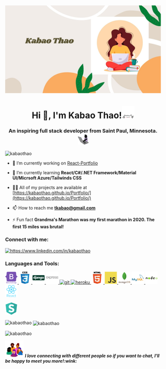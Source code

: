![Image of GitHub Banner](https://github.com/kabaothao/kabaothao/blob/main/assets/bannergithub.jpg)

<h1 align="center">Hi 👋, I'm Kabao Thao!<img src="https://github.com/kabaothao/kabaothao/blob/main/assets/cat.gif" width="40" height="40"></h1>
<h3 align="center">An inspiring full stack developer from Saint Paul, Minnesota.<img src="https://github.com/kabaothao/kabaothao/blob/main/assets/catcode.gif" width="35" height="35"></h3>

<p align="left"> <img src="https://komarev.com/ghpvc/?username=kabaothao&label=Profile%20views&color=0e75b6&style=flat" alt="kabaothao" /> </p>


- 🔭 I’m currently working on [React-Portfolio](https://github.com/kabaothao/React-Portfolio)

- 🌱 I’m currently learning **React/C#/.NET Framework/Material UI/Micrsoft Azure/Tailwinds CSS**

- 👨‍💻 All of my projects are available at [https://kabaothao.github.io/Portfolio/](https://kabaothao.github.io/Portfolio/)

- 📫 How to reach me **tkabao@gmail.com**

- ⚡ Fun fact **Grandma's Marathon was my first marathon in 2020. The first 15 miles was brutal!**

<h3 align="left">Connect with me:</h3>
<p align="left">
<a href="https://www.linkedin.com/in/kabaothao/" target="blank"><img align="center" src="https://raw.githubusercontent.com/rahuldkjain/github-profile-readme-generator/master/src/images/icons/Social/linked-in-alt.svg" alt="https://www.linkedin.com/in/kabaothao" height="30" width="40" /></a>
</p>

<h3 align="left">Languages and Tools:</h3>
<p align="left"> <a href="https://getbootstrap.com" target="_blank"> <img src="https://raw.githubusercontent.com/devicons/devicon/master/icons/bootstrap/bootstrap-plain-wordmark.svg" alt="bootstrap" width="40" height="40"/> </a> <a href="https://www.w3schools.com/css/" target="_blank"> <img src="https://raw.githubusercontent.com/devicons/devicon/master/icons/css3/css3-original-wordmark.svg" alt="css3" width="40" height="40"/> </a> <a href="https://www.djangoproject.com/" target="_blank"> <img src="https://raw.githubusercontent.com/devicons/devicon/master/icons/django/django-original.svg" alt="django" width="40" height="40"/> </a> <a href="https://expressjs.com" target="_blank"> <img src="https://raw.githubusercontent.com/devicons/devicon/master/icons/express/express-original-wordmark.svg" alt="express" width="40" height="40"/> </a> <a href="https://git-scm.com/" target="_blank"> <img src="https://www.vectorlogo.zone/logos/git-scm/git-scm-icon.svg" alt="git" width="40" height="40"/> </a> <a href="https://heroku.com" target="_blank"> <img src="https://www.vectorlogo.zone/logos/heroku/heroku-icon.svg" alt="heroku" width="40" height="40"/> </a> <a href="https://www.w3.org/html/" target="_blank"> <img src="https://raw.githubusercontent.com/devicons/devicon/master/icons/html5/html5-original-wordmark.svg" alt="html5" width="40" height="40"/> </a> <a href="https://developer.mozilla.org/en-US/docs/Web/JavaScript" target="_blank"> <img src="https://raw.githubusercontent.com/devicons/devicon/master/icons/javascript/javascript-original.svg" alt="javascript" width="40" height="40"/> </a> <a href="https://www.mongodb.com/" target="_blank"> <img src="https://raw.githubusercontent.com/devicons/devicon/master/icons/mongodb/mongodb-original-wordmark.svg" alt="mongodb" width="40" height="40"/> </a> <a href="https://www.mysql.com/" target="_blank"> <img src="https://raw.githubusercontent.com/devicons/devicon/master/icons/mysql/mysql-original-wordmark.svg" alt="mysql" width="40" height="40"/> </a> <a href="https://nodejs.org" target="_blank"> <img src="https://raw.githubusercontent.com/devicons/devicon/master/icons/nodejs/nodejs-original-wordmark.svg" alt="nodejs" width="40" height="40"/> </a> <a href="https://reactjs.org/" target="_blank"> <img src="https://raw.githubusercontent.com/devicons/devicon/master/icons/react/react-original-wordmark.svg" alt="react" width="40" height="40"/> </a> </p> <img src="https://raw.githubusercontent.com/ngx-semantic/ngx-semantic-docs/master/src/assets/images/logo.png" alt="react" width="40" height="40"/> </a> </p>

<p><img align="left" src="https://github-readme-stats.vercel.app/api/top-langs?username=kabaothao&show_icons=true&locale=en&layout=compact" alt="kabaothao" /></p>

<p>&nbsp;<img align="center" src="https://github-readme-stats.vercel.app/api?username=kabaothao&show_icons=true&locale=en" alt="kabaothao" /></p>

<p><img align="center" src="https://github-readme-streak-stats.herokuapp.com/?user=kabaothao&" alt="kabaothao" /></p>

<p><img src="https://github.com/kabaothao/kabaothao/blob/main/assets/meetup.gif" width="60" height=55"> <i><b>I love connecting with different people so if you want to chat, I'll be happy to meet you more!<b><i>:wink:</p>


<!--
**kabaothao/kabaothao** is a ✨ _special_ ✨ repository because its `README.md` (this file) appears on your GitHub profile.
